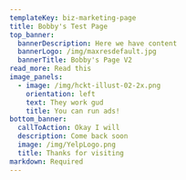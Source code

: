 ```yaml
---
templateKey: biz-marketing-page
title: Bobby's Test Page
top_banner:
  bannerDescription: Here we have content
  bannerLogo: /img/maxresdefault.jpg
  bannerTitle: Bobby's Page V2
read_more: Read this
image_panels:
  - image: /img/hckt-illust-02-2x.png
    orientation: left
    text: They work gud
    title: You can run ads!
bottom_banner:
  callToAction: Okay I will
  description: Come back soon
  image: /img/YelpLogo.png
  title: Thanks for visiting
markdown: Required
---
```


